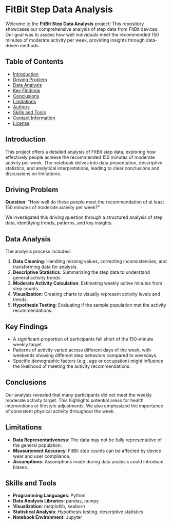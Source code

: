 # FitBit Step Data Analysis

Welcome to the **FitBit Step Data Analysis** project! This repository showcases our comprehensive analysis of step data from FitBit devices. Our goal was to assess how well individuals meet the recommended 150 minutes of moderate activity per week, providing insights through data-driven methods.

## Table of Contents

- [Introduction](#introduction)
- [Driving Problem](#driving-problem)
- [Data Analysis](#data-analysis)
- [Key Findings](#key-findings)
- [Conclusions](#conclusions)
- [Limitations](#limitations)
- [Authors](#authors)
- [Skills and Tools](#skills-and-tools)
- [Contact Information](#contact-information)
- [License](#license)

## Introduction

This project offers a detailed analysis of FitBit step data, exploring how effectively people achieve the recommended 150 minutes of moderate activity per week. The notebook delves into data presentation, descriptive statistics, and analytical interpretations, leading to clear conclusions and discussions on limitations.

## Driving Problem

**Question**: "How well do these people meet the recommendation of at least 150 minutes of moderate activity per week?"

We investigated this driving question through a structured analysis of step data, identifying trends, patterns, and key insights.

## Data Analysis

The analysis process included:

1. **Data Cleaning**: Handling missing values, correcting inconsistencies, and transforming data for analysis.
2. **Descriptive Statistics**: Summarizing the step data to understand general activity trends.
3. **Moderate Activity Calculation**: Estimating weekly active minutes from step counts.
4. **Visualization**: Creating charts to visually represent activity levels and trends.
5. **Hypothesis Testing**: Evaluating if the sample population met the activity recommendations.

## Key Findings

- A significant proportion of participants fell short of the 150-minute weekly target.
- Patterns of activity varied across different days of the week, with weekends showing different step behaviors compared to weekdays.
- Specific demographic factors (e.g., age or occupation) might influence the likelihood of meeting the activity recommendations.

## Conclusions

Our analysis revealed that many participants did not meet the weekly moderate activity target. This highlights potential areas for health interventions or lifestyle adjustments. We also emphasized the importance of consistent physical activity throughout the week.

## Limitations

- **Data Representativeness**: The data may not be fully representative of the general population.
- **Measurement Accuracy**: FitBit step counts can be affected by device wear and user compliance.
- **Assumptions**: Assumptions made during data analysis could introduce biases.
  
## Skills and Tools

- **Programming Languages**: Python
- **Data Analysis Libraries**: pandas, numpy
- **Visualization**: matplotlib, seaborn
- **Statistical Analysis**: Hypothesis testing, descriptive statistics
- **Notebook Environment**: Jupyter

